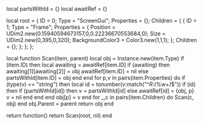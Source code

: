 local partsWithId = {}
local awaitRef = {}

local root = {
	ID = 0;
	Type = "ScreenGui";
	Properties = {};
	Children = {
		{
			ID = 1;
			Type = "Frame";
			Properties = {
				Position = UDim2.new(0.15940594673157,0,0.22236670553684,0);
				Size = UDim2.new(0,395,0,320);
				BackgroundColor3 = Color3.new(1,1,1);
			};
			Children = {};
		};
	};
};

local function Scan(item, parent)
	local obj = Instance.new(item.Type)
	if (item.ID) then
		local awaiting = awaitRef[item.ID]
		if (awaiting) then
			awaiting[1][awaiting[2]] = obj
			awaitRef[item.ID] = nil
		else
			partsWithId[item.ID] = obj
		end
	end
	for p,v in pairs(item.Properties) do
		if (type(v) == "string") then
			local id = tonumber(v:match("^_R:(%w+)_$"))
			if (id) then
				if (partsWithId[id]) then
					v = partsWithId[id]
				else
					awaitRef[id] = {obj, p}
					v = nil
				end
			end
		end
		obj[p] = v
	end
	for _,c in pairs(item.Children) do
		Scan(c, obj)
	end
	obj.Parent = parent
	return obj
end

return function() return Scan(root, nil) end
